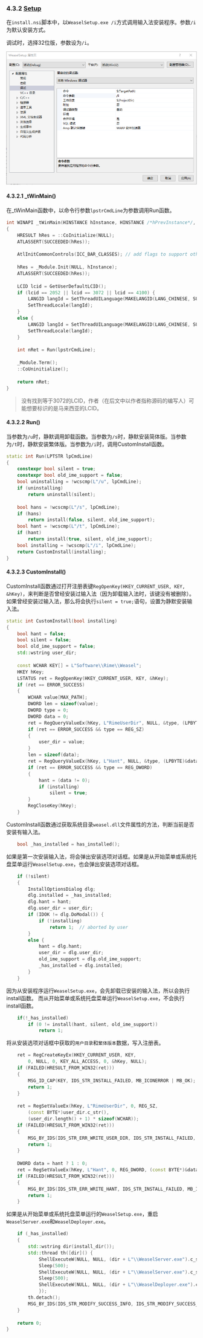 ### 4.3.2 [Setup](https://github.com/ChineseInputMethod/weasel/blob/master/doc/4.3%20WeaselSetup/4.3.2%20Setup/WeaselSetup.cpp.md)

在`install.nsi`脚本中，以`WeaselSetup.exe /i`方式调用输入法安装程序。参数`/i`为默认安装方式。

调试时，选择32位版，参数设为`/i`。

![debug](debug.png)

#### 4.3.2.1 _tWinMain()

在_tWinMain函数中，以命令行参数`lpstrCmdLine`为参数调用Run函数。

```CPP
int WINAPI _tWinMain(HINSTANCE hInstance, HINSTANCE /*hPrevInstance*/, LPTSTR lpstrCmdLine, int /*nCmdShow*/)
{
	HRESULT hRes = ::CoInitialize(NULL);
	ATLASSERT(SUCCEEDED(hRes));

	AtlInitCommonControls(ICC_BAR_CLASSES);	// add flags to support other controls

	hRes = _Module.Init(NULL, hInstance);
	ATLASSERT(SUCCEEDED(hRes));

	LCID lcid = GetUserDefaultLCID();
	if (lcid == 2052 || lcid == 3072 || lcid == 4100) {
		LANGID langId = SetThreadUILanguage(MAKELANGID(LANG_CHINESE, SUBLANG_CHINESE_SIMPLIFIED));
		SetThreadLocale(langId);
	}
	else {
		LANGID langId = SetThreadUILanguage(MAKELANGID(LANG_CHINESE, SUBLANG_CHINESE_TRADITIONAL));
		SetThreadLocale(langId);
	}

	int nRet = Run(lpstrCmdLine);

	_Module.Term();
	::CoUninitialize();

	return nRet;
}
```

>没有找到等于3072的LCID，作者（在后文中以作者指称源码的编写人）可能想要标识的是马来西亚的LCID。

#### 4.3.2.2 Run()

当参数为`/u`时，静默调用卸载函数。当参数为`/s`时，静默安装简体版。当参数为`/t`时，静默安装繁体版。当参数为`/i`时，调用CustomInstall函数。

```CPP
static int Run(LPTSTR lpCmdLine)
{
	constexpr bool silent = true;
	constexpr bool old_ime_support = false;
	bool uninstalling = !wcscmp(L"/u", lpCmdLine);
	if (uninstalling)
		return uninstall(silent);

	bool hans = !wcscmp(L"/s", lpCmdLine);
	if (hans)
		return install(false, silent, old_ime_support);
	bool hant = !wcscmp(L"/t", lpCmdLine);
	if (hant)
		return install(true, silent, old_ime_support);
	bool installing = !wcscmp(L"/i", lpCmdLine);
	return CustomInstall(installing);
}
```

#### 4.3.2.3 CustomInstall()

CustomInstall函数通过打开注册表键`RegOpenKey(HKEY_CURRENT_USER, KEY, &hKey)`，来判断是否曾经安装过输入法（因为卸载输入法时，该键没有被删除）。
如果曾经安装过输入法，那么将会执行`silent = true;`语句，设置为静默安装输入法。

```CPP
static int CustomInstall(bool installing)
{
	bool hant = false;
	bool silent = false;
	bool old_ime_support = false;
	std::wstring user_dir;

	const WCHAR KEY[] = L"Software\\Rime\\Weasel";
	HKEY hKey;
	LSTATUS ret = RegOpenKey(HKEY_CURRENT_USER, KEY, &hKey);
	if (ret == ERROR_SUCCESS)
	{
		WCHAR value[MAX_PATH];
		DWORD len = sizeof(value);
		DWORD type = 0;
		DWORD data = 0;
		ret = RegQueryValueEx(hKey, L"RimeUserDir", NULL, &type, (LPBYTE)value, &len);
		if (ret == ERROR_SUCCESS && type == REG_SZ)
		{
			user_dir = value;
		}
		len = sizeof(data);
		ret = RegQueryValueEx(hKey, L"Hant", NULL, &type, (LPBYTE)&data, &len);
		if (ret == ERROR_SUCCESS && type == REG_DWORD)
		{
			hant = (data != 0);
			if (installing)
				silent = true;
		}
		RegCloseKey(hKey);
	}
```

CustomInstall函数通过获取系统目录`weasel.dll`文件属性的方法，判断当前是否安装有输入法。

```CPP
	bool _has_installed = has_installed();
```

如果是第一次安装输入法，将会弹出安装选项对话框。如果是从开始菜单或系统托盘菜单运行`WeaselSetup.exe`，也会弹出安装选项对话框。

```CPP
	if (!silent)
	{
		InstallOptionsDialog dlg;
		dlg.installed = _has_installed;
		dlg.hant = hant;
		dlg.user_dir = user_dir;
		if (IDOK != dlg.DoModal()) {
			if (!installing)
				return 1;  // aborted by user
		}
		else {
			hant = dlg.hant;
			user_dir = dlg.user_dir;
			old_ime_support = dlg.old_ime_support;
			_has_installed = dlg.installed;
		}
	}
```

因为从安装程序运行`WeaselSetup.exe`，会先卸载已安装的输入法，所以会执行install函数。
而从开始菜单或系统托盘菜单运行`WeaselSetup.exe`，不会执行install函数。

```CPP
	if(!_has_installed)
		if (0 != install(hant, silent, old_ime_support))
			return 1;
```

将从安装选项对话框中获取的`用户目录`和`繁体版本`数据，写入注册表。

```CPP
	ret = RegCreateKeyEx(HKEY_CURRENT_USER, KEY,
		0, NULL, 0, KEY_ALL_ACCESS, 0, &hKey, NULL);
	if (FAILED(HRESULT_FROM_WIN32(ret)))
	{
		MSG_ID_CAP(KEY, IDS_STR_INSTALL_FAILED, MB_ICONERROR | MB_OK);
		return 1;
	}

	ret = RegSetValueEx(hKey, L"RimeUserDir", 0, REG_SZ,
		(const BYTE*)user_dir.c_str(),
		(user_dir.length() + 1) * sizeof(WCHAR));
	if (FAILED(HRESULT_FROM_WIN32(ret)))
	{
		MSG_BY_IDS(IDS_STR_ERR_WRITE_USER_DIR, IDS_STR_INSTALL_FAILED, MB_ICONERROR | MB_OK);
		return 1;
	}

	DWORD data = hant ? 1 : 0;
	ret = RegSetValueEx(hKey, L"Hant", 0, REG_DWORD, (const BYTE*)&data, sizeof(DWORD));
	if (FAILED(HRESULT_FROM_WIN32(ret)))
	{
		MSG_BY_IDS(IDS_STR_ERR_WRITE_HANT, IDS_STR_INSTALL_FAILED, MB_ICONERROR | MB_OK);
		return 1;
	}
```

如果是从开始菜单或系统托盘菜单运行的`WeaselSetup.exe`，重启`WeaselServer.exe`和`WeaselDeployer.exe`。

```CPP
	if (_has_installed)
	{
		std::wstring dir(install_dir());
		std::thread th([dir]() {
			ShellExecuteW(NULL, NULL, (dir + L"\\WeaselServer.exe").c_str(), L"/q", NULL, SW_SHOWNORMAL);
			Sleep(500);
			ShellExecuteW(NULL, NULL, (dir + L"\\WeaselServer.exe").c_str(), L"", NULL, SW_SHOWNORMAL);
			Sleep(500);
			ShellExecuteW(NULL, NULL, (dir + L"\\WeaselDeployer.exe").c_str(), L"/deploy", NULL, SW_SHOWNORMAL);
			});
		th.detach();
		MSG_BY_IDS(IDS_STR_MODIFY_SUCCESS_INFO, IDS_STR_MODIFY_SUCCESS_CAP, MB_ICONINFORMATION | MB_OK);
	}

	return 0;
}
```